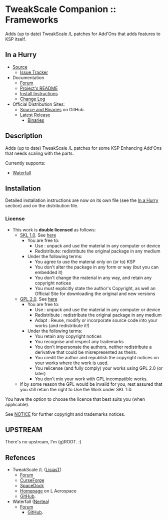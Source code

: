 # TweakScale Companion :: Frameworks

Adds (up to date) TweakScale /L patches for Add'Ons that adds features to KSP itself.

## In a Hurry

* [Source](https://github.com/net-lisias-ksp/TweakScaleCompanion_Frameworks)
	+ [Issue Tracker](https://github.com/net-lisias-ksp/TweakScaleCompanion_Frameworks/issues)
* Documentation
	+ [Forum](https://forum.kerbalspaceprogram.com/index.php?/topic/192216-tweakscale-companion-program/)
	+ [Project's README](https://github.com/net-lisias-ksp/TweakScaleCompanion_Frameworks/blob/master/README.md)
	+ [Install Instructions](https://github.com/net-lisias-ksp/TweakScaleCompanion_Frameworks/blob/master/INSTALL.md)
	+ [Change Log](./CHANGE_LOG.md)
* Official Distribution Sites:
	+ [Source and Binaries](https://github.com/net-lisias-ksp/TweakScaleCompanion_Frameworks) on GitHub.
	+ [Latest Release](https://github.com/net-lisias-ksp/TweakScaleCompanion_Frameworks/releases)
		- [Binaries](https://github.com/net-lisias-ksp/TweakScaleCompanion_Frameworks/Archive)


## Description

Adds (up to date) TweakScale /L patches for some KSP Enhancing Add'Ons that needs scaling with the parts.

Currently supports:

* [Waterfall](https://forum.kerbalspaceprogram.com/index.php?/topic/196309-*)


## Installation

Detailed installation instructions are now on its own file (see the [In a Hurry](#in-a-hurry) section) and on the distribution file.

### License

* This work is **double licensed** as follows:
	+ [SKL 1.0](https://ksp.lisias.net/SKL-1_0.txt). See [here](./LICENSE.SKL-1_0)
		+ You are free to:
			- Use : unpack and use the material in any computer or device
			- Redistribute: redistribute the original package in any medium
		+ Under the following terms:
			- You agree to use the material only on (or to) KSP
			- You don't alter the package in any form or way (but you can embedded it)
			- You don't change the material in any way, and retain any copyright notices
			- You must explicitly state the author's Copyright, as well an Official Site for downloading the original and new versions 
	+ [GPL 2.0](https://www.gnu.org/licenses/gpl-2.0.txt). See [here](./LICENSE.GPL-2_0)
		+ You are free to:
			- Use : unpack and use the material in any computer or device
			- Redistribute : redistribute the original package in any medium
			- Adapt : Reuse, modify or incorporate source code into your works (and redistribute it!) 
		+ Under the following terms:
			- You retain any copyright notices
			- You recognise and respect any trademarks
			- You don't impersonate the authors, neither redistribute a derivative that could be misrepresented as theirs.
			- You credit the author and republish the copyright notices on your works where the work is used.
			- You relicense (and fully comply) your works using GPL 2.0 (or later)
			- You don't mix your work with GPL incompatible works.
	+ If by some reason the GPL would be invalid for you, rest assured that you still retain the right to Use the Work under SKL 1.0.

You have the option to choose the licence that best suits you (when applicable).

See [NOTICE](./NOTICE) for further copyright and trademarks notices.


## UPSTREAM

There's no upstream, I'm (g)ROOT. :)

## Refences

* TweakScale /L ([LisiasT](https://forum.kerbalspaceprogram.com/index.php?/profile/187168-lisias/))
	+ [Forum](https://forum.kerbalspaceprogram.com/index.php?/topic/179030-*)
	+ [CurseForge](https://kerbal.curseforge.com/projects/tweakscale)
	+ [SpaceDock](https://spacedock.info/mod/127/TweakScale)
	+ [Homepage](http://ksp.lisias.net/add-ons/TweakScale) on L Aerospace
	+ [GitHub](https://github.com/net-lisias-ksp/TweakScale).
* Waterfall ([Nertea](https://forum.kerbalspaceprogram.com/index.php?/profile/83952-nertea/))
	+ [Forum](https://forum.kerbalspaceprogram.com/index.php?/topic/196309-*)
		+ [GitHub](https://github.com/post-kerbin-mining-corporation/Waterfall).
